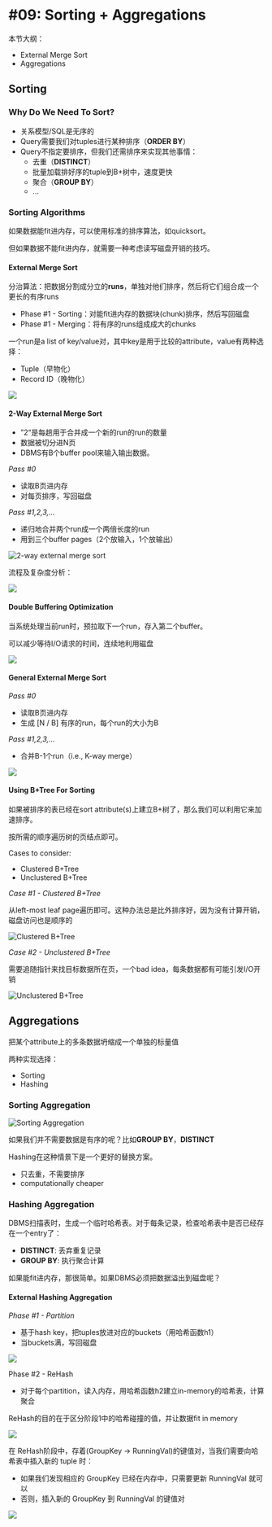 # #09: Sorting + Aggregations

本节大纲：

* External Merge Sort
* Aggregations

## Sorting

### Why Do We Need To Sort?

* 关系模型/SQL是无序的
* Query需要我们对tuples进行某种排序（**ORDER BY**）
* Query不指定要排序，但我们还需排序来实现其他事情：
  * 去重（**DISTINCT**）
  * 批量加载排好序的tuple到B+树中，速度更快
  * 聚合（**GROUP BY**）
  * ...

### Sorting Algorithms

如果数据能fit进内存，可以使用标准的排序算法，如quicksort。

但如果数据不能fit进内存，就需要一种考虑读写磁盘开销的技巧。

#### External Merge Sort

分治算法：把数据分割成分立的**runs**，单独对他们排序，然后将它们组合成一个更长的有序runs

* Phase #1 - Sorting：对能fit进内存的数据块(chunk)排序，然后写回磁盘
* Phase #1 - Merging：将有序的runs组成成大的chunks

一个run是a list of key/value对，其中key是用于比较的attribute，value有两种选择：

* Tuple（早物化）
* Record ID（晚物化）

![](<../.gitbook/assets/image (10) (1) (1) (1) (1) (1).png>)

#### 2-Way External Merge Sort

* ”2“是每趟用于合并成一个新的run的run的数量
* 数据被切分进N页
* DBMS有B个buffer pool来输入输出数据。

_Pass #0_

* 读取B页进内存
* 对每页排序，写回磁盘

_Pass #1,2,3,..._

* 递归地合并两个run成一个两倍长度的run
* 用到三个buffer pages（2个放输入，1个放输出）

![2-way external merge sort](<../.gitbook/assets/image (14) (1) (1) (1).png>)

流程及复杂度分析：

![](<../.gitbook/assets/image (9) (1) (1) (1) (1) (1) (1) (1).png>)

#### Double Buffering Optimization

当系统处理当前run时，预拉取下一个run，存入第二个buffer。

可以减少等待I/O请求的时间，连续地利用磁盘

![](<../.gitbook/assets/image (7) (1) (1) (1) (1).png>)

#### General External Merge Sort

_Pass #0_

* 读取B页进内存
* 生成 \[N / B] 有序的run，每个run的大小为B

_Pass #1,2,3,..._

* 合并B-1个run（i.e., K-way merge）

![](<../.gitbook/assets/image (4) (1) (1) (1).png>)

#### Using B+Tree For Sorting

如果被排序的表已经在sort attribute(s)上建立B+树了，那么我们可以利用它来加速排序。

按所需的顺序遍历树的页结点即可。

Cases to consider:

* Clustered B+Tree
* Unclustered B+Tree

_Case #1 - Clustered B+Tree_

从left-most leaf page遍历即可。这种办法总是比外排序好，因为没有计算开销，磁盘访问也是顺序的

![Clustered B+Tree](<../.gitbook/assets/image (2) (1) (1).png>)

_Case #2 - Unclustered B+Tree_

需要追随指针来找目标数据所在页，一个bad idea，每条数据都有可能引发I/O开销

![Unclustered B+Tree](<../.gitbook/assets/image (5) (1) (1) (1) (1) (1).png>)

## Aggregations

把某个attribute上的多条数据坍缩成一个单独的标量值

两种实现选择：

* Sorting
* Hashing

### Sorting Aggregation

![Sorting Aggregation](<../.gitbook/assets/image (15) (1) (1) (1) (1) (1) (1) (1).png>)

如果我们并不需要数据是有序的呢？比如**GROUP BY**，**DISTINCT**

Hashing在这种情景下是一个更好的替换方案。

* 只去重，不需要排序
* computationally cheaper

### Hashing Aggregation

DBMS扫描表时，生成一个临时哈希表。对于每条记录，检查哈希表中是否已经存在一个entry了：

* **DISTINCT**: 丢弃重复记录
* **GROUP BY**: 执行聚合计算&#x20;

如果能fit进内存，那很简单。如果DBMS必须把数据溢出到磁盘呢？

#### External Hashing Aggregation

_Phase #1 - Partition_

* 基于hash key，把tuples放进对应的buckets（用哈希函数h1）
* 当buckets满，写回磁盘

![](<../.gitbook/assets/image (12) (1) (1) (1) (1).png>)

Phase #2 - ReHash

* 对于每个partition，读入内存，用哈希函数h2建立in-memory的哈希表，计算聚合

ReHash的目的在于区分阶段1中的哈希碰撞的值，并让数据fit in memory

![](<../.gitbook/assets/image (11) (1) (1) (1) (1) (1).png>)

在 ReHash阶段中，存着(GroupKey -> RunningVal)的键值对，当我们需要向哈希表中插入新的 tuple 时：

* 如果我们发现相应的 GroupKey 已经在内存中，只需要更新 RunningVal 就可以
* 否则，插入新的 GroupKey 到 RunningVal 的键值对

![](<../.gitbook/assets/image (8) (1) (1) (1) (1) (1).png>)

